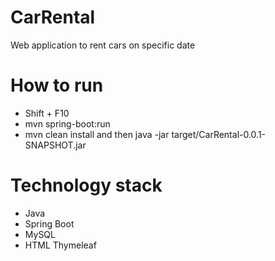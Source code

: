 # CarRental
Web application to rent cars on specific date
# How to run
- Shift + F10
- mvn spring-boot:run
- mvn clean install and then java -jar target/CarRental-0.0.1-SNAPSHOT.jar
# Technology stack
- Java
- Spring Boot
- MySQL
- HTML Thymeleaf

